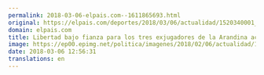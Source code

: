 ```yaml
---
permalink: 2018-03-06-elpais.com--1611865693.html
original: https://elpais.com/deportes/2018/03/06/actualidad/1520340001_648226.html#?ref=rss&format=simple&link=link
domain: elpais.com
title: Libertad bajo fianza para los tres exjugadores de la Arandina acusados de abuso sexual
image: https://ep00.epimg.net/politica/imagenes/2018/02/06/actualidad/1517924721_925389_1517994376_rrss_normal.jpg
date: 2018-03-06 12:56:31
translations: en
---
```


